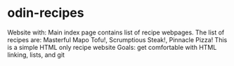 # odin-recipes
Website with:
    Main index page contains list of recipe webpages.
    The list of recipes are: Masterful Mapo Tofu!, Scrumptious Steak!, Pinnacle Pizza!
    This is a simple HTML only recipe website
    Goals: 
        get comfortable with HTML linking, lists, and git